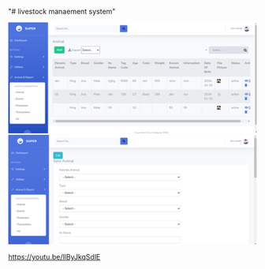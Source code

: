 "# livestock manaement system" 

<img src="images/Screenshot.png">

<img src="images/Screenshot2.png">

https://youtu.be/llByJkqSdlE
